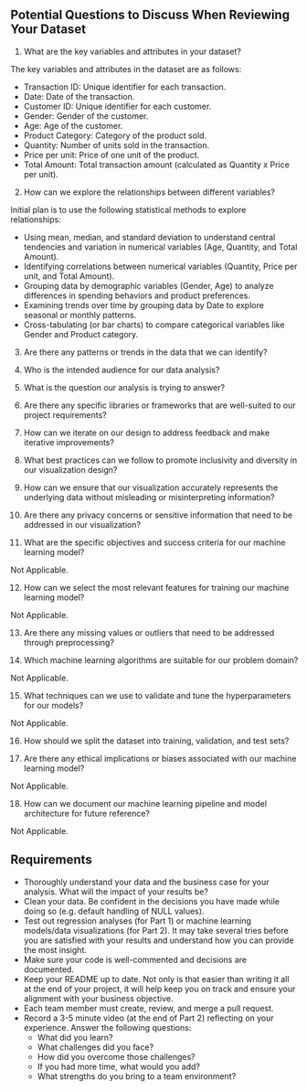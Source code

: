 ## Potential Questions to Discuss When Reviewing Your Dataset
1. What are the key variables and attributes in your dataset?

The key variables and attributes in the dataset are as follows:
- Transaction ID: Unique identifier for each transaction.
- Date: Date of the transaction.
- Customer ID: Unique identifier for each customer.
- Gender: Gender of the customer.
- Age: Age of the customer. 
- Product Category: Category of the product sold.
- Quantity: Number of units sold in the transaction.
- Price per unit: Price of one unit of the product.
- Total Amount: Total transaction amount (calculated as Quantity x Price per unit).

2. How can we explore the relationships between different variables?

Initial plan is to use the following statistical methods to explore relationships:
- Using mean, median, and standard deviation to understand central tendencies and variation in numerical variables (Age, Quantity, and Total Amount).
- Identifying correlations between numerical variables (Quantity, Price per unit, and Total Amount).
- Grouping data by demographic variables (Gender, Age) to analyze differences in spending behaviors and product preferences.
- Examining trends over time by grouping data by Date to explore seasonal or monthly patterns.
- Cross-tabulating (or bar charts) to compare categorical variables like Gender and Product category.

3. Are there any patterns or trends in the data that we can identify?


4. Who is the intended audience for our data analysis?


5. What is the question our analysis is trying to answer?


6. Are there any specific libraries or frameworks that are well-suited to our project requirements?


7. How can we iterate on our design to address feedback and make iterative improvements?


8. What best practices can we follow to promote inclusivity and diversity in our visualization design?


9. How can we ensure that our visualization accurately represents the underlying data without misleading or misinterpreting information?


10. Are there any privacy concerns or sensitive information that need to be addressed in our visualization?


11. What are the specific objectives and success criteria for our machine learning model?

Not Applicable.

12. How can we select the most relevant features for training our machine learning model?

Not Applicable.

13. Are there any missing values or outliers that need to be addressed through preprocessing?


14. Which machine learning algorithms are suitable for our problem domain?

Not Applicable.

15. What techniques can we use to validate and tune the hyperparameters for our models?

Not Applicable.

16. How should we split the dataset into training, validation, and test sets?


17. Are there any ethical implications or biases associated with our machine learning model?

Not Applicable.

18. How can we document our machine learning pipeline and model architecture for future reference?

Not Applicable.

## Requirements
- Thoroughly understand your data and the business case for your analysis. What will the impact of your results be?
- Clean your data. Be confident in the decisions you have made while doing so (e.g. default handling of NULL values).
- Test out regression analyses (for Part 1) or machine learning models/data visualizations (for Part 2). It may take several tries before you are satisfied with your results and understand how you can provide the most insight.
- Make sure your code is well-commented and decisions are documented.
- Keep your README up to date. Not only is that easier than writing it all at the end of your project, it will help keep you on track and ensure your alignment with your business objective.
- Each team member must create, review, and merge a pull request.
- Record a 3-5 minute video (at the end of Part 2) reflecting on your experience. Answer the following questions:
    - What did you learn?
    - What challenges did you face?
    - How did you overcome those challenges?
    - If you had more time, what would you add?
    - What strengths do you bring to a team environment?
